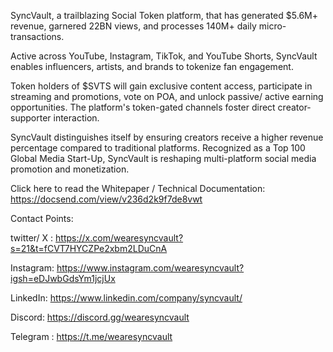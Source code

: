 SyncVault, a trailblazing Social Token platform, that has generated $5.6M+ revenue, garnered 22BN views, and processes 140M+ daily micro-transactions. 

Active across YouTube, Instagram, TikTok, and YouTube Shorts, SyncVault enables influencers, artists, and brands to tokenize fan engagement. 

Token holders of $SVTS will gain exclusive content access, participate in streaming and promotions, vote on POA, and unlock passive/ active earning opportunities. The platform's token-gated channels foster direct creator-supporter interaction. 

SyncVault distinguishes itself by ensuring creators receive a higher revenue percentage compared to traditional platforms. Recognized as a Top 100 Global Media Start-Up, SyncVault is reshaping multi-platform social media promotion and monetization.

Click here to read the Whitepaper / Technical Documentation: https://docsend.com/view/v236d2k9f7de8vwt


Contact Points:

twitter/ X : 
https://x.com/wearesyncvault?s=21&t=fCVT7HYCZPe2xbm2LDuCnA

Instagram: 
https://www.instagram.com/wearesyncvault?igsh=eDJwbGdsYm1jcjUx

LinkedIn: 
https://www.linkedin.com/company/syncvault/

Discord: 
https://discord.gg/wearesyncvault

Telegram : 
https://t.me/wearesyncvault
